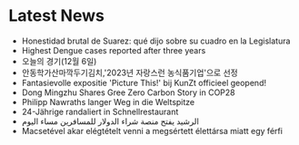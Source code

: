 # Latest News
-  Honestidad brutal de Suarez: qué dijo sobre su cuadro en la Legislatura
-  Highest Dengue cases reported after three years
-  오늘의 경기(12월 6일)
-  안동학가산마깍두기김치,'2023년 자랑스런 농식품기업'으로 선정
-  Fantasievolle expositie 'Picture This!' bij KunZt officieel geopend!
-  Dong Mingzhu Shares Gree Zero Carbon Story in COP28
-  Philipp Nawraths langer Weg in die Weltspitze
-  24-Jährige randaliert in Schnellrestaurant
-  الرشيد يفتح منصة شراء الدولار للمسافرين مساء اليوم
-  Macsetével akar elégtételt venni a megsértett élettársa miatt egy férfi
